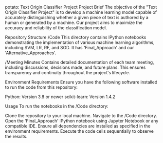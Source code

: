 potato: Text Origin Classifier Project
Project Brief
The objective of the "Text Origin Classifier Project" is to develop a machine learning model capable of accurately distinguishing whether a given piece of text is authored by a human or generated by a machine. Our project aims to maximize the accuracy and reliability of the classification model.

Repository Structure
/Code
This directory contains IPython notebooks demonstrating the implementation of various machine learning algorithms, including SVM, LR, RF, and SGD. It has 'Final_Approach' and our 'Alternative_Approaches'.

/Meeting Minutes
Contains detailed documentation of each team meeting, including discussions, decisions made, and future plans. This ensures transparency and continuity throughout the project's lifecycle.

Environment Requirements
Ensure you have the following software installed to run the code from this repository:

Python: Version 3.8 or newer
scikit-learn: Version 1.4.2

Usage
To run the notebooks in the /Code directory:

Clone the repository to your local machine.
Navigate to the /Code directory.
Open the 'Final_Approach' IPython notebook using Jupyter Notebook or any compatible IDE.
Ensure all dependencies are installed as specified in the environment requirements.
Execute the code cells sequentially to observe the results.
